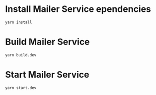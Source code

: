 # Install Mailer Service ependencies

```
yarn install
```

# Build Mailer Service

```
yarn build.dev
```

# Start Mailer Service

```
yarn start.dev
```
